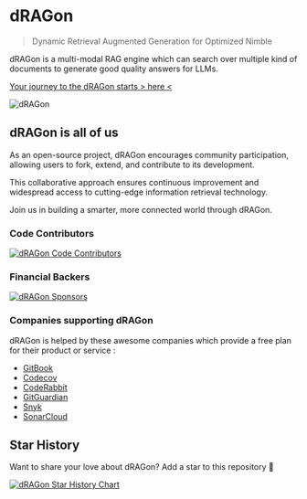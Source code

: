 # dRAGon
> Dynamic Retrieval Augmented Generation for Optimized Nimble

dRAGon is a multi-modal RAG engine which can search over multiple kind of documents to generate good quality answers for LLMs.

[Your journey to the dRAGon starts &gt; here &lt;](https://dragon.okinawa)

![dRAGon](https://dragon.okinawa/img/dragon_okinawa.jpg)

## dRAGon is all of us
As an open-source project, dRAGon encourages community participation, allowing users to fork, extend, and contribute to its development. 

This collaborative approach ensures continuous improvement and widespread access to cutting-edge information retrieval technology. 

Join us in building a smarter, more connected world through dRAGon.

### Code Contributors
[![dRAGon Code Contributors](https://opencollective.com/dragon-okinawa/contributors.svg?width=600)](https://github.com/dRAGon-Okinawa/dRAGon/graphs/contributors)

### Financial Backers
[![dRAGon Sponsors](https://opencollective.com/dragon-okinawa/backers.svg?width=600)](http://opencollective.com/dragon-okinawa)

### Companies supporting dRAGon
dRAGon is helped by these awesome companies which provide a free plan for their product or service :

* [GitBook](https://www.gitbook.com)
* [Codecov](https://codecov.io)
* [CodeRabbit](https://coderabbit.ai)
* [GitGuardian](https://www.gitguardian.com)
* [Snyk](https://snyk.io)
* [SonarCloud](https://sonarcloud.io)

## Star History
Want to share your love about dRAGon? Add a star to this repository 🌟

[![dRAGon Star History Chart](https://api.star-history.com/svg?repos=dragon-okinawa/dragon&type=Date)](https://star-history.com/#dragon-okinawa/dragon&Date)